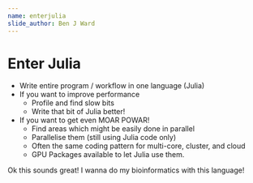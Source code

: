 ```yaml
---
name: enterjulia
slide_author: Ben J Ward
---
```

# Enter Julia

- Write entire program / workflow in one language (Julia)
- If you want to improve performance
  - Profile and find slow bits
  - Write that bit of Julia better!
- If you want to get even MOAR POWAR!
  - Find areas which might be easily done in parallel
  - Parallelise them (still using Julia code only)
  - Often the same coding pattern for multi-core, cluster, and cloud
  - GPU Packages available to let Julia use them.
  
Ok this sounds great! I wanna do my bioinformatics with this language!

